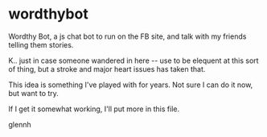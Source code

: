 # wordthybot
Wordthy Bot, a js chat bot to run on the FB site, and talk with my friends telling them stories. 

K.. just in case someone wandered in here -- use to be elequent at this sort of thing, but a stroke and major heart issues has taken that. 

This idea is something I've played with for years. Not sure I can do it now, but want to try. 

If I get it somewhat working, I'll put more in this file. 

glennh


